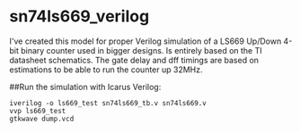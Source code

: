 # sn74ls669_verilog

I've created this model for proper Verilog simulation of a LS669 Up/Down 4-bit binary counter used
in bigger designs. Is entirely based on the TI datasheet schematics. The gate delay and dff timings
are based on estimations to be able to run the counter up 32MHz.

##Run the simulation with Icarus Verilog:
```
iverilog -o ls669_test sn74ls669_tb.v sn74ls669.v
vvp ls669_test
gtkwave dump.vcd
```
